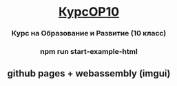 <h1 align="center"><a href="https://3equals3.github.io/KursOR10/example/" target="_blank">КурсОР10</a> 
<h3 align="center">Курс на Образование и Развитие (10 класс)</h3>
<h3 align="center">npm run start-example-html</h3>
<h2 align="center">github pages + webassembly (imgui)</h3>
